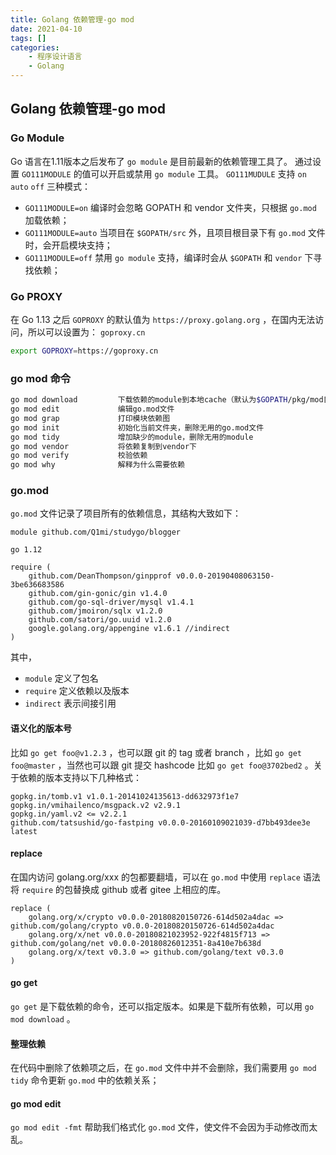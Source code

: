 ```yaml
---
title: Golang 依赖管理-go mod
date: 2021-04-10
tags: []
categories: 
    - 程序设计语言
    - Golang
---
```


## Golang 依赖管理-go mod

### Go Module

Go 语言在1.11版本之后发布了 `go module` 是目前最新的依赖管理工具了。
通过设置 `GO111MODULE` 的值可以开启或禁用 `go module` 工具。
`GO111MUDULE` 支持 `on` `auto` `off` 三种模式：

- `GO111MODULE=on` 编译时会忽略 GOPATH 和 vendor 文件夹，只根据 `go.mod` 加载依赖；
- `GO111MODULE=auto` 当项目在 `$GOPATH/src` 外，且项目根目录下有 `go.mod` 文件时，会开启模块支持；
- `GO111MODULE=off` 禁用 `go module` 支持，编译时会从 `$GOPATH` 和 `vendor` 下寻找依赖；

### Go PROXY

在 Go 1.13 之后 `GOPROXY` 的默认值为 `https://proxy.golang.org` ，在国内无法访问，所以可以设置为： `goproxy.cn`

``` BASH
export GOPROXY=https://goproxy.cn
```

### go mod 命令

``` BASH
go mod download         下载依赖的module到本地cache（默认为$GOPATH/pkg/mod目录）
go mod edit             编辑go.mod文件
go mod grap             打印模块依赖图
go mod init             初始化当前文件夹，删除无用的go.mod文件
go mod tidy             增加缺少的module，删除无用的module
go mod vendor           将依赖复制到vendor下
go mod verify           校验依赖
go mod why              解释为什么需要依赖
```

### go.mod

`go.mod` 文件记录了项目所有的依赖信息，其结构大致如下：

``` code
module github.com/Q1mi/studygo/blogger

go 1.12

require (
    github.com/DeanThompson/ginpprof v0.0.0-20190408063150-3be636683586
    github.com/gin-gonic/gin v1.4.0
    github.com/go-sql-driver/mysql v1.4.1
    github.com/jmoiron/sqlx v1.2.0
    github.com/satori/go.uuid v1.2.0
    google.golang.org/appengine v1.6.1 //indirect
)
```

其中，

- `module` 定义了包名
- `require` 定义依赖以及版本
- `indirect` 表示间接引用

#### 语义化的版本号

比如 `go get foo@v1.2.3` ，也可以跟 git 的 tag 或者 branch ，比如 `go get foo@master` ，当然也可以跟 git 提交 hashcode 比如 `go get foo@3702bed2` 。关于依赖的版本支持以下几种格式：

``` code
gopkg.in/tomb.v1 v1.0.1-20141024135613-dd632973f1e7
gopkg.in/vmihailenco/msgpack.v2 v2.9.1
gopkg.in/yaml.v2 <= v2.2.1
github.com/tatsushid/go-fastping v0.0.0-20160109021039-d7bb493dee3e
latest
```

#### replace

在国内访问 golang.org/xxx 的包都要翻墙，可以在 `go.mod` 中使用 `replace` 语法将 `require` 的包替换成 github 或者 gitee 上相应的库。

```code
replace (
    golang.org/x/crypto v0.0.0-20180820150726-614d502a4dac => github.com/golang/crypto v0.0.0-20180820150726-614d502a4dac
    golang.org/x/net v0.0.0-20180821023952-922f4815f713 => github.com/golang/net v0.0.0-20180826012351-8a410e7b638d
    golang.org/x/text v0.3.0 => github.com/golang/text v0.3.0
)
```

#### go get

`go get` 是下载依赖的命令，还可以指定版本。如果是下载所有依赖，可以用 `go mod download` 。

#### 整理依赖

在代码中删除了依赖项之后，在 `go.mod` 文件中并不会删除，我们需要用 `go mod tidy` 命令更新 `go.mod` 中的依赖关系；

#### go mod edit

`go mod edit -fmt` 帮助我们格式化 `go.mod` 文件，使文件不会因为手动修改而太乱。
